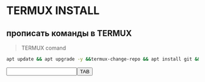 # TERMUX INSTALL

##  прописать команды в TERMUX

>TERMUX comand

```bash
apt update && apt upgrade -y &&termux-change-repo && apt install git && git clone https://github.com/alikberg123/termux-install.git && cd termux-install &&  bash install.sh
```
<input><button>TAB</button>